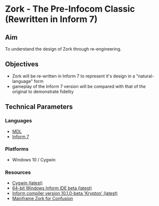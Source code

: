 # Zork - The Pre-Infocom Classic (Rewritten in Inform 7)
## Aim
To understand the design of Zork through re-engineering.
## Objectives
* Zork will be re-written in Inform 7 to represent it's design in a "natural-language" form
* gameplay of the Inform 7 version will be compared with that of the original to demonstrate fidelity
## Technical Parameters
### Languages
* [MDL](https://en.wikipedia.org/wiki/MDL_(programming_language))
* [Inform 7](https://en.wikipedia.org/wiki/Inform#Inform_7)
### Platforms
* Windows 10 / Cygwin
### Resources
* [Cygwin (latest)](https://www.cygwin.com/)
* [64-bit Windows Inform IDE beta (latest)](https://github.com/DavidKinder/Windows-Inform7)
* [Inform compiler version 10.1.0-beta 'Krypton' (latest)](https://github.com/ganelson/inform)
* [Mainframe Zork for Confusion](https://github.com/heasm66/mdlzork)
